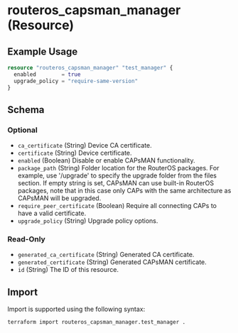 # routeros_capsman_manager (Resource)


## Example Usage
```terraform
resource "routeros_capsman_manager" "test_manager" {
  enabled        = true
  upgrade_policy = "require-same-version"
}
```

<!-- schema generated by tfplugindocs -->
## Schema

### Optional

- `ca_certificate` (String) Device CA certificate.
- `certificate` (String) Device certificate.
- `enabled` (Boolean) Disable or enable CAPsMAN functionality.
- `package_path` (String) Folder location for the RouterOS packages. For example, use '/upgrade' to specify the upgrade folder from the files section. If empty string is set, CAPsMAN can use built-in RouterOS packages, note that in this case only CAPs with the same architecture as CAPsMAN will be upgraded.
- `require_peer_certificate` (Boolean) Require all connecting CAPs to have a valid certificate.
- `upgrade_policy` (String) Upgrade policy options.

### Read-Only

- `generated_ca_certificate` (String) Generated CA certificate.
- `generated_certificate` (String) Generated CAPsMAN certificate.
- `id` (String) The ID of this resource.

## Import
Import is supported using the following syntax:
```shell
terraform import routeros_capsman_manager.test_manager .
```
